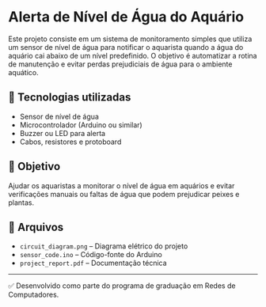# Alerta de Nível de Água do Aquário

Este projeto consiste em um sistema de monitoramento simples que utiliza um sensor de nível de água para notificar o aquarista quando a água do aquário cai abaixo de um nível predefinido. O objetivo é automatizar a rotina de manutenção e evitar perdas prejudiciais de água para o ambiente aquático.

## 🔧 Tecnologias utilizadas
- Sensor de nível de água
- Microcontrolador (Arduino ou similar)
- Buzzer ou LED para alerta
- Cabos, resistores e protoboard

## 📌 Objetivo
Ajudar os aquaristas a monitorar o nível de água em aquários e evitar verificações manuais ou faltas de água que podem prejudicar peixes e plantas.

## 📁 Arquivos
- `circuit_diagram.png` – Diagrama elétrico do projeto
- `sensor_code.ino` – Código-fonte do Arduino
- `project_report.pdf` – Documentação técnica

---

✅ Desenvolvido como parte do programa de graduação em Redes de Computadores.
